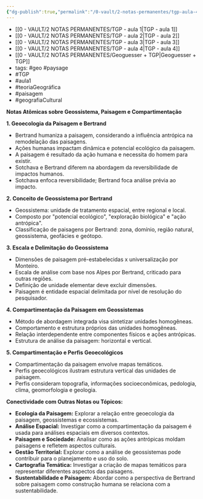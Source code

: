 ```yaml
---
{"dg-publish":true,"permalink":"/0-vault/2-notas-permanentes/tgp-aula-4/","tags":["permanente","geo","paysage","TGP","aula1","teoriaGeográfica","paisagem","geografiaCultural"],"dgHomeLink":true,"dgShowLocalGraph":true,"dgShowFileTree":true,"dgEnableSearch":true}
---
```



- [[0 - VAULT/2 NOTAS PERMANENTES/TGP - aula 1\|TGP - aula 1]]
- [[0 - VAULT/2 NOTAS PERMANENTES/TGP - aula 2\|TGP - aula 2]]
- [[0 - VAULT/2 NOTAS PERMANENTES/TGP - aula 3\|TGP - aula 3]]
- [[0 - VAULT/2 NOTAS PERMANENTES/TGP - aula 4\|TGP - aula 4]]
- [[0 - VAULT/2 NOTAS PERMANENTES/Geoguesser + TGP\|Geoguesser + TGP]]
- tags: #geo #paysage 
- #TGP
- #aula1
- #teoriaGeográfica
- #paisagem
- #geografiaCultural

**Notas Atômicas sobre Geossistema, Paisagem e Compartimentação**

**1. Geoecologia da Paisagem e Bertrand**
   - Bertrand humaniza a paisagem, considerando a influência antrópica na remodelação das paisagens.
   - Ações humanas impactam dinâmica e potencial ecológico da paisagem.
   - A paisagem é resultado da ação humana e necessita do homem para existir.
   - Sotchava e Bertrand diferem na abordagem da reversibilidade de impactos humanos.
   - Sotchava enfoca reversibilidade; Bertrand foca análise prévia ao impacto.

**2. Conceito de Geossistema por Bertrand**
   - Geossistema: unidade de tratamento espacial, entre regional e local.
   - Composto por "potencial ecológico", "exploração biológica" e "ação antrópica".
   - Classificação de paisagens por Bertrand: zona, domínio, região natural, geossistema, geofácies e geótopo.

**3. Escala e Delimitação do Geossistema**
   - Dimensões de paisagem pré-estabelecidas x universalização por Monteiro.
   - Escala de análise com base nos Alpes por Bertrand, criticado para outras regiões.
   - Definição de unidade elementar deve excluir dimensões.
   - Paisagem é entidade espacial delimitada por nível de resolução do pesquisador.

**4. Compartimentação da Paisagem em Geossistemas**
   - Método de abordagem integrada visa sintetizar unidades homogêneas.
   - Comportamento e estrutura próprios das unidades homogêneas.
   - Relação interdependente entre componentes físicos e ações antrópicas.
   - Estrutura de análise da paisagem: horizontal e vertical.

**5. Compartimentação e Perfis Geoecológicos**
   - Compartimentação da paisagem envolve mapas temáticos.
   - Perfis geoecológicos ilustram estrutura vertical das unidades de paisagem.
   - Perfis consideram topografia, informações socioeconômicas, pedologia, clima, geomorfologia e geologia.

**Conectividade com Outras Notas ou Tópicos:**
- **Ecologia da Paisagem:** Explorar a relação entre geoecologia da paisagem, geossistemas e ecossistemas.
- **Análise Espacial:** Investigar como a compartimentação da paisagem é usada para análises espaciais em diversos contextos.
- **Paisagem e Sociedade:** Analisar como as ações antrópicas moldam paisagens e refletem aspectos culturais.
- **Gestão Territorial:** Explorar como a análise de geossistemas pode contribuir para o planejamento e uso do solo.
- **Cartografia Temática:** Investigar a criação de mapas temáticos para representar diferentes aspectos das paisagens.
- **Sustentabilidade e Paisagem:** Abordar como a perspectiva de Bertrand sobre paisagem como construção humana se relaciona com a sustentabilidade.